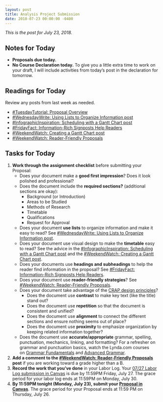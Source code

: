 ```yaml
---
layout: post
title: Analysis Project Submission
date: 2018-07-23 00:00:00 -0400
---
```

<p><em>This is the post for July 23, 2018.</em></p>
<h2 id="notes">Notes for Today</h2>
<ul class="listDS">
   <li><strong>Proposals due today.</strong></li>
   <li><strong>No Course Declaration today.</strong> To give you a little extra time to work on your draft, I will include activities from today&rsquo;s post in the declaration for tomorrow.</li>
</ul>
<h2 id="readings">Readings for Today</h2>
<p>Review any posts from last week as needed.</p>
<ul>
<li><a href="https://tracigardner.github.io/ProposalOverviewTutorial/" target="_blank">#TuesdayTutorial: Proposal Overview</a></li>
<li><a href="https://tracigardner.github.io/UsingLists/" target="_blank">#WednesdayWrite: Using Lists to Organize Information post</a></li>
<li><a href="https://tracigardner.github.io/GanttChartInfo/" target="_blank">#InfographicInspiration: Scheduling with a Gantt Chart post</a></li>
<li><a href="http://tracigardner.github.io//InfoRichHeadings/" target="_blank">#FridayFact: Information-Rich Signposts Help Readers</a></li>
<li><a href="https://tracigardner.github.io/GanttVideo/" target="_blank">#WeekendWatch: Creating a Gantt Chart post</a></li>
<li><a href="https://tracigardner.github.io/ReaderFriendlyProposals/" target="_blank">#WeekendWatch: Reader-Friendly Proposals</a></li>
</ul>
<h2 id="tasks">Tasks for Today</h2>
<ol class="listDS">
<li><strong>Work through the assignment checklist</strong> before submitting your Proposal:
<ul class="listDS">
  <li>Does your document make a <strong>good first impression</strong>? Does it look polished and professional?</li>
  <li>Does the document include the <strong>required sections?</strong> (additional sections are okay):
<ul class="null">
<li>Background (or Introduction)</li>
<li>Areas to be Studied</li>
<li>Methods of Research</li>
<li>Timetable</li>
<li>Qualifications</li>
<li>Request for Approval</li>
</ul></li>
<li>Does your document <strong>use lists</strong> to organize information and make it easy to read? See <a href="https://tracigardner.github.io/UsingLists/" target="_blank">#WednesdayWrite: Using Lists to Organize Information post</a>.</li>
<li>Does your document use visual design to make the <strong>timetable</strong> easy to read? See the advice in the <a href="https://tracigardner.github.io/GanttChartInfo/" target="_blank">#InfographicInspiration: Scheduling with a Gantt Chart post</a> and the <a href="https://tracigardner.github.io/GanttVideo/" target="_blank">#WeekendWatch: Creating a Gantt Chart post</a>.</li>
<li>Does your documents use <strong>headings and subheadings</strong> to help the reader find information in the proposal? See <a href="http://tracigardner.github.io//InfoRichHeadings/" target="_blank">#FridayFact: Information-Rich Signposts Help Readers</a>.</li>
<li>Does your document use <strong>reader-friendly strategies</strong>? See <a href="https://tracigardner.github.io/ReaderFriendlyProposals/" target="_blank">#WeekendWatch: Reader-Friendly Proposals</a>.</li>
<li>Does your document take advantage of the <a href="https://tracigardner.github.io/CRAPdesign/" target="_blank">CRAP design principles</a>?
<ul class="null">
<li>Does the document use <strong>contrast</strong> to make key text (like the title) stand out?</li>
<li>Does the document use <strong>repetition</strong> so that the document is consistent and unified?</li>
<li>Does the document use <strong>alignment</strong> to connect the different sections and ensure nothing seems out of place?</li>
<li>Does the document use <strong>proximity</strong> to emphasize organization by keeping related information together?</li>
</ul>
</li>
<li>Does the document use <strong>accurate/appropriate</strong> grammar, spelling, punctuation, mechanics, linking, and formatting? For a refresher on grammar and punctuation basics, watch the Lynda.com courses on <a href="https://www.lynda.com/Business-Business-Skills-tutorials/Grammar-Fundamentals/158318-2.html?org=vt.edu" target="_blank">Grammar Fundamentals</a> and <a href="https://www.lynda.com/Business-Skills-tutorials/Advanced-Grammar/373556-2.html?org=vt.edu" target="_blank">Advanced Grammar</a>.</li>
</ul>
</li>
<li><strong>Add a comment to the <a href="https://tracigardner.github.io/ReaderFriendlyProposals/" target="_blank">#WeekendWatch: Reader-Friendly Proposals</a> post</strong> if you are working toward a grade higher than a B.</li>
<li><strong>Record the work that you&rsquo;ve done</strong> in your Labor Log. Your <a href="https://canvas.vt.edu/courses/70739/assignments/444292" target="_parent">07/27 Labor Log submission  in Canvas</a> is due by 11:59PM Friday, July 27. The grace period for your labor log ends at 11:59PM on Monday, July 30.</li>
<li><strong>By 11:59PM tonight (Monday, July 23), submit your <a href="https://canvas.vt.edu/courses/70739/assignments/442799" target="_parent">Proposal in Canvas</a></strong>. The grace period for your Proposal ends at 11:59 PM on Thursday, July 26.</li></ol>
